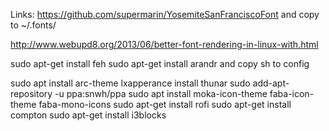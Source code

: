 Links:
https://github.com/supermarin/YosemiteSanFranciscoFont
and copy to ~/.fonts/


http://www.webupd8.org/2013/06/better-font-rendering-in-linux-with.html


sudo apt-get install feh
sudo apt-get install arandr and copy sh to config


sudo apt install arc-theme
lxapperance
install thunar
sudo add-apt-repository -u ppa:snwh/ppa
sudo apt install moka-icon-theme faba-icon-theme faba-mono-icons
sudo apt-get install rofi
sudo apt-get install compton
sudo apt-get install i3blocks
